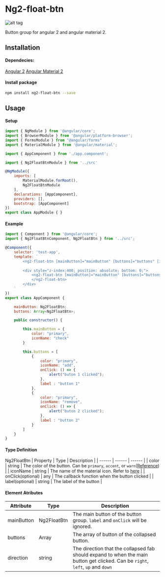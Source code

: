 # Ng2-float-btn

![alt tag](https://raw.githubusercontent.com/baronchen/ng2-float-btn/master/screenshot.gif)

Button group for angular 2 and angular material 2. 

## Installation

#### Dependecies:
[Angular 2](https://angular.io/)
[Angular Material 2](https://material.angular.io/)

#### Install package
```sh
npm install ng2-float-btn --save
```

## Usage

#### Setup
```javascript
import { NgModule } from '@angular/core';
import { BrowserModule } from '@angular/platform-browser';
import { FormsModule } from "@angular/forms"
import { MaterialModule } from '@angular/material';

import { AppComponent } from './app.component';

import { Ng2FloatBtnModule } from '../src'

@NgModule({
    imports: [ 
        MaterialModule.forRoot(), 
        Ng2FloatBtnModule
    ],
    declarations: [AppComponent],
    providers: [],
    bootstrap: [AppComponent]
})
export class AppModule { }
```

#### Example
```javascript
import { Component } from '@angular/core';
import { Ng2FloatBtnComponent, Ng2FloatBtn } from '../src';

@Component({
	selector: 'test-app',
	template: `
		<ng2-float-btn [mainButton]="mainButton" [buttons]="buttons" [isMini]="true" [direction]="'right'">
		
		<div style="z-index:400; position: absolute; bottom: 0;">
			<ng2-float-btn [mainButton]="mainButton" [buttons]="buttons"  [direction]="'up'">
			</ng2-float-btn>
		</div>
	`
})
export class AppComponent {

	mainButton: Ng2FloatBtn;
	buttons: Array<Ng2FloatBtn>;

	public constructor() {

		this.mainButton = {
			color: "primary",
			iconName: "check"
		}

		this.buttons = [
			{
				color: "primary",
				iconName: "add",
				onClick: () => {
					alert("buton 1 clicked");
				},
				label : "button 1"
			},
			{
				color: "primary",
				iconName: "remove",
				onClick: () => {
					alert("buton 2 clicked");
				},
				label : "button 2"
			}
		]
	}
}
```
#### Type Definition

Ng2FloatBtn
| Property | Type | Description |
| ------ | ------ | ------ |
| color | string | The color of the button. Can be `primary`, `accent`, or `warn`([Reference](https://material.angular.io/components/component/button)) |
| iconName | string | The name of the material icon. Refer to [here](https://material.angular.io/components/component/icon) |
| onClick(optional) | any | The callback function when the button clicked |
| label(optional) | string | The label of the button |

#### Element Atributes
| Attribute | Type | Description |
| ------ | ------ | ------ |
| mainButton | Ng2FloatBtn | The main button of the button group. `label` and `onClick` will be ignored. |
| buttons | Array<Ng2FloatBtn> | The array of button of the collapsed button. | isMini | boolean | The flag to determine if the buttons should be mini-fab |
| direction | string | The direction that the collapsed fab should expand to when the main button get clicked. Can be `right`, `left`, `up` and `down` |





